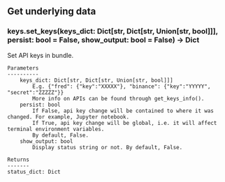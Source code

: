 ## Get underlying data 
### keys.set_keys(keys_dict: Dict[str, Dict[str, Union[str, bool]]], persist: bool = False, show_output: bool = False) -> Dict

Set API keys in bundle.

    Parameters
    ----------
        keys_dict: Dict[str, Dict[str, Union[str, bool]]]
            E.g. {"fred": {"key":"XXXXX"}, "binance": {"key":"YYYYY", "secret":"ZZZZZ"}}
            More info on APIs can be found through get_keys_info().
        persist: bool
            If False, api key change will be contained to where it was changed. For example, Jupyter notebook.
            If True, api key change will be global, i.e. it will affect terminal environment variables.
            By default, False.
        show_output: bool
            Display status string or not. By default, False.

    Returns
    -------
    status_dict: Dict

